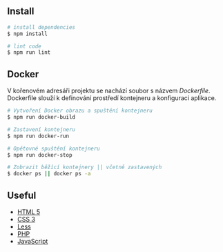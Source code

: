## Install

``` bash
# install dependencies
$ npm install

# lint code
$ npm run lint
```

## Docker

V kořenovém adresáři projektu se nachází soubor s názvem *Dockerfile*. Dockerfile slouží k definování prostředí kontejneru a konfiguraci aplikace.

``` bash
# Vytvoření Docker obrazu a spuštění kontejneru
$ npm run docker-build

# Zastavení kontejneru
$ npm run docker-run

# Opětovné spuštění kontejneru
$ npm run docker-stop

# Zobrazit běžící kontejnery || včetně zastavených
$ docker ps || docker ps -a
```

## Useful

- [HTML 5](https://dev.w3.org/html5/html-author/)
- [CSS 3](https://devdocs.io/css/)
- [Less](https://lesscss.org)
- [PHP](https://www.php.net/docs.php)
- [JavaScript](https://developer.mozilla.org/en-US/docs/Web/JavaScript)

